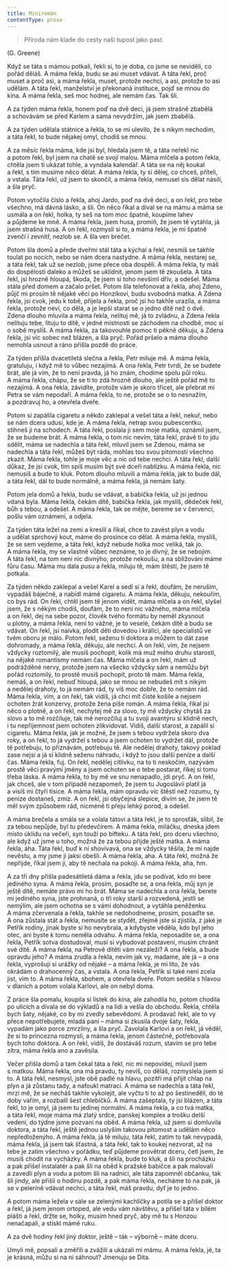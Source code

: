 ```yaml
---
title: Miniromán
contentType: prose
---
```


<section>

> Příroda nám klade do cesty naši tupost jako past.

(G. Greene)

Když se táta s mámou potkali, řekli si, to je doba, co jsme se neviděli, co pořád děláš. A máma řekla, budu se asi muset vdávat. A táta řekl, proč muset a proč asi, a máma řekla, muset, protože nechci, a asi, protože to asi udělám. A táta řekl, manželství je překonaná instituce, pojď se mnou do kina. A máma řekla, seš moc hodnej, ale nemám čas. Tak šli.

A za týden máma řekla, honem poď na dvě deci, já jsem strašně zbabělá a schovávám se před Karlem a sama nevydržím, jak jsem zbabělá.

A za týden udělala státnice a řekla, to se mi ulevilo, že s nikym nechodim, a táta řekl, to bude nějakej omyl, chodíš se mnou.

A za měsíc řekla máma, kde jsi byl, hledala jsem tě, a táta neřekl nic a potom řekl, byl jsem na chatě se svojí malou. Máma mlčela a potom řekla, chtěla jsem ti ukázat tohle, a vyndala kalendář. A táta se na něj koukal a řekl, s tím musíme něco dělat. A máma řekla, ty si dělej, co chceš, příteli, a vstala. Táta řekl, už jsem to skončil, a máma řekla, nemusel sis dělat násilí, a šla pryč.

Potom vytočila číslo a řekla, ahoj Jardo, poď na dvě deci, a on řekl, pro tebe všechno, má dávná lásko, a šli. On něco říkal a díval se na mámu a máma se usmála a on řekl, holka, ty seš na tom moc špatně, koupíme lahev a půjdeme ke mně. A máma řekla, jsem husa, promiň, že jsem tě vytáhla, já jsem strašná husa. A on řekl, rozmysli si to, a máma řekla, je mi špatně zvenčí i zevnitř, nezlob se. A šla ven brečet.

Potom šla domů a přede dveřmi stál táta a kýchal a řekl, nesmíš se takhle toulat po nocích, nebo se nám dcera nastydne. A máma řekla, nestarej se, a táta řekl, tak už se nezlob, jsme přece oba dospělí. A máma řekla, ty máš do dospělosti daleko a můžeš se uklidnit, jenom jsem tě zkoušela. A táta řekl, jsi hrozně hloupá, škoda, že jsem si toho nevšiml dřív, a odešel. Máma stála před domem a začalo pršet. Potom šla telefonovat a řekla, ahoj Zdeno, půjč mi prosím tě nějaké věci po Honzíkovi, budu svobodná matka. A Zdena řekla, jsi cvok, jedu k tobě, přijela a řekla, proč jsi ho takhle urazila, a máma řekla, protože neví, co dělá, a je lepší starat se o jedno dítě než o dvě. Zdena dlouho mluvila a máma řekla, nelituj mě, já to zvládnu, a Zdena řekla nelituju tebe, lituju to dítě, v jedné místnosti se záchodem na chodbě, moc si o sobě myslíš. A máma řekla, za takovouhle pomoc ti pěkně děkuju, a Zdena řekla, jsi víc sobec než blázen, a šla pryč. Pořád pršelo a máma dlouho nemohla usnout a ráno přišla pozdě do práce.

Za týden přišla dvacetiletá slečna a řekla, Petr miluje mě. A máma řekla, gratuluju, i když mě to vůbec nezajímá. A ona řekla, Petr tvrdí, že se budete brát, ale já vím, že to není pravda, já ho znám, chodíme spolu půl roku. A máma řekla, chápu, že se ti to zdá hrozně dlouho, ale ještě pořád mě to nezajímá. A ona řekla, závidíte, protože vám je skoro třicet, ale přebrat mi Petra se vám nepodaří. A máma řekla, to ne, protože se o to nesnažím, a pozdravuj ho, a otevřela dveře.

Potom si zapálila cigaretu a někdo zaklepal a vešel táta a řekl, nekuř, nebo se nám dcera udusí, kde je. A máma řekla, netrap svou pubescentku, stihneš ji na schodech. A táta řekl, poslala ji sem moje matka, oznámil jsem, že se budeme brát. A máma řekla, o tom nic nevím, táta řekl, právě ti to jdu sdělit, máma se nadechla a táta řekl, mluvil jsem se Zdenou, máma se nadechla a táta řekl, můžeš být ráda, mohlas tou svou pitomostí všechno zkazit. Máma řekla, tohle je moje věc a nic od tebe nechci. A táta řekl, další důkaz, že jsi cvok, tím spíš musím být své dceři nablízku. A máma řekla, nic nemusíš a bude to kluk. Potom dlouho mluvili a máma řekla, jak to bude dál, a táta řekl, dál to bude normálně, a máma řekla, já nemám šaty.

Potom jela domů a řekla, budu se vdávat, a babička řekla, už jsi jednou vdaná byla. Máma řekla, čekám dítě, babička řekla, jak myslíš, dědeček řekl, bůh s tebou, a odešel. A máma řekla, tak se mějte, bereme se v červenci, pošlu vám oznámení, a odjela.

Za týden táta ležel na zemi a kreslil a říkal, chce to zavést plyn a vodu a udělat sprchový kout, máme do prosince co dělat. A máma řekla, myslíš, že se sem vejdeme, a táta řekl, když nebude holka moc veliká, tak jo. A máma řekla, my se vlastně vůbec neznáme, to je divný, že se nebojim. A táta řekl, na tom není nic divnýho, protože nekoušu, a na sbližování máme fůru času. Máma mu dala pusu a řekla, miluju tě, mám štěstí, že jsem tě potkala.

Za týden někdo zaklepal a vešel Karel a sedl si a řekl, doufám, že neruším, vypadáš báječně, a nabídl mámě cigaretu. A máma řekla, děkuju, nekouřím, co bys rád. On řekl, chtěl jsem tě jenom vidět, máma mlčela a on řekl, slyšel jsem, že s někým chodíš, doufám, že to není nic vážného, máma mlčela a on řekl, dej na sebe pozor, člověk tvého formátu by neměl zkysnout u plotny, a máma řekla, není to vážné, je to veselé, čekám dítě a budu se vdávat. On řekl, jsi naivka, plodit děti dovedou i králíci, ale specialistů ve tvém oboru je málo. Potom řekl, seženu ti doktora a můžem to dát zase dohromady, a máma řekla, děkuju, ale nechci. A on řekl, vím, že nejsem vždycky roztomilý, ale musíš pochopit, kolik má muž mého druhu starostí, na nějaké romantismy nemám čas. Máma mlčela a on řekl, mám už podrážděné nervy, protože jsem na všecko vždycky sám a nemůžu být pořád roztomilý, to prostě musíš pochopit, proto tě mám. Máma řekla, nemáš, a on řekl, nebuď hloupá, jako se mnou se nebudeš mít s nikým a nedělej drahoty, to já nemám rád, ty víš moc dobře, že to nemám rád. Máma řekla, vím, a on řekl, tak vidíš, já chci mít čisté košile a nejsem ochoten žrát konzervy, protože žena píše román. A máma řekla, říkal jsi něco o plotně, a on řekl, nechytej mě za slovo, ty mě vždycky chytáš za slovo a to mě rozčiluje, tak mě nerozčiluj a tu svoji avantýru si klidně nech, i tu nepříjemnost jsem ochoten zlikvidovat. Vidíš, další starost, a zapálil si cigaretu. Máma řekla, jak je možné, že jsem s tebou vydržela skoro dva roky, a on řekl, to já vydržel s tebou a jsem ochoten to vydržet dál, protože tě potřebuju, to přiznávám, potřebuju tě. Ale nedělej drahoty, takový poklad zase nejsi a já si klidně seženu náhradu, i když to jsou další peníze a další čas. Máma řekla, fuj. On řekl, nedělej citlivku, na to ti neskočím, nazývám prostě věci pravými jmény a jsem ochoten se o tebe postarat, říkej si tomu třeba láska. A máma řekla, to by mě ve snu nenapadlo, jdi pryč. A on řekl, jak chceš, ale v tom případě nezapomeň, že jsem tu Jugoslávii platil já a visíš mi čtyři tisíce. A máma řekla, mám opravdu víc štěstí než rozumu, ty peníze dostaneš, zmiz. A on řekl, jsi obyčejná slepice, divím se, že jsem tě měl svým způsobem rád, nicméně ti přeju lehký porod, a odešel.

A máma brečela a smála se a volala tátovi a táta řekl, je to spros­ťák, slíbil, že za tebou nepůjde, byl tu předevčírem. A máma řekla, miláčku, dneska jdem místo úklidu na večeři, syn touží po bifteku. A táta řekl, pro dceru všechno, ale když už jsme u toho, možná že za tebou přijde ještě matka. A máma řekla, áha. Táta řekl, buď k ní shovívavá, ona se vždycky těšila, že mi najde nevěstu, a my jsme ji jaksi obešli. A máma řekla, aha. A táta řekl, možná že nepřijde, říkal jsem jí, aby tě nechala na pokoji. A máma řekla, aha, hm.

A za tři dny přišla padesátiletá dáma a řekla, jdu se podívat, kdo mi bere jediného syna. A máma řekla, prosím, posaďte se, a ona řekla, můj syn je ještě dítě, nemáte právo mi ho brát. Máma se nadechla a ona řekla, berete mi jediného syna, jste prohnaná, o tři roky starší a rozvedená, jestli se nemýlím, ale jsem ochotna se s vámi dohodnout, a vytáhla peněženku. A máma zčervenala a řekla, takhle se nedohodneme, prosím, posaďte se. A ona zůstala stát a řekla, nemusíte se stydět, zřejmě jste si zjistila, z jaké je Petřík rodiny, jinak byste si ho nevybrala, a kdybyste věděla, kdo byl jeho otec, ani byste k tomu neměla odvahu. A máma řekla, neposadíte se, a ona řekla, Petřík sotva dostudoval, musí si vybudovat postavení, musím chránit své dítě. A máma řekla, na Petrově dítěti vám nezáleží? A ona řekla, a bude opravdu jeho? A máma zrudla a řekla, nevím jak vy, madame, ale já – a ona řekla, vyprošuji si urážky od nějaké – a máma řekla, je mi líto, že vás okrádám o drahocenný čas, a vstala. A ona řekla, Petřík si také není zcela jist, vím to. A máma řekla, sbohem, a otevřela dveře. Potom seděla s hlavou v dlaních a potom volala Karlovi, ale on nebyl doma.

Z práce šla pomalu, koupila si lístek do kina, ale zahodila ho, potom chodila po ulicích a dívala se do výkladů a na lidi a vešla do obchodu. Řekla, chtěla bych šaty, nějaké, co by mi zvedly sebevědomí. A prodavač řekl, ale to vy přece nepotřebujete, mladá paní – máma si zkusila dvoje šaty, řekla, vypadám jako porce zmrzliny, a šla pryč. Zavolala Karlovi a on řekl, já věděl, že si to princezna rozmyslí, a máma řekla, jenom částečně, potřebovala bych toho doktora. A on řekl, vidíš, že dostáváš rozum, stavím se pro tebe zítra, máma řekla ano a zavěsila.

Večer přišla domů a tam čekal táta a řekl, nic mi nepovídej, mluvil jsem s matkou. Máma řekla, ona má pravdu, ty nevíš, co děláš, rozmyslela jsem si to. A táta řekl, nesmysl, jste obě padlé na hlavu, pozítří má přijít chlap na plyn a já zůstanu tady, a nafoukl matraci. A máma se nadechla a táta řekl, mrzí mě, že se necháš takhle vykolejit, ale vyčtu ti to až po šestinedělí, do té doby vařím, a rozbalil šest chlebíčků. A máma zašeptala, ty jsi blázen, a táta řekl, to je omyl, já jsem tu jedinej normální. A máma řekla, a co tvá matka, a táta řekl, moje máma má zlatý srdce, panskej komplex a trošku delší vedení, do týdne jsme pozvaní na oběd. A máma řekla, už jsem si domluvila doktora, a táta řekl, ještě jednou uslyším takovou pitomost a udělám něco nepředloženýho. A máma řekla, já tě miluju, táta řekl, zatím to tak nevypadá, máma řekla, já jsem tak šťastná, a táta řekl, tak to koukej nezvorat, až na tebe je zatím všechno v pořádku, teď půjdeme provětrat dceru, četl jsem, že musíš chodit na vycházky. A máma řekla, bude to kluk, a šli na procházku a pak přišel instalatér a pak šli na oběd k pražské babičce a pak malovali a zavedli plyn a vodu a potom šli na radnici, ale táta zapomněl občanku, tak šli jindy, ale přišli o hodinu pozdě, a pak máma řekla, necháme to na pak, já se v peleríně vdávat nechci, a táta řekl, máš pravdu, dyť je to jedno.

A potom máma ležela v sále se zelenými kachlíčky a potila se a přišel doktor a řekl, já jsem jenom ortoped, ale vedu vám návštěvu, a přišel táta v bílém plášti a řekl, držte se, holky, musím hned pryč, aby mě tu s Honzou nenačapali, a stiskl mámě ruku.

A za dvě hodiny řekl jiný doktor, ještě – ták – výborně – máte dceru.

Umyli mě, popsali a změřili a zvážili a ukázali mi mámu. A máma řekla, jé, ta je krásná, můžu si na ni sáhnout? Jmenuju se Dita.

</section>
